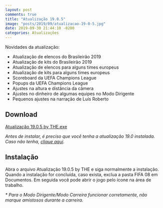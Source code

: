 ```yaml
---
layout: post
comments: true
title: "Atualização 19.0.5"
image: "posts/2019/09/atualizacao-19-0-5.jpg"
date: 2019-09-30 21:44:10 -0200
categories: Atualizações
---
```


Novidades da atualização:
- Atualização de elencos do Brasileirão 2019
- Atualização de kits do Brasileirão 2019
- Atualização de elencos para alguns times europeus
- Atualização de kits para alguns times europeus
- Scoreboard da UEFA Champions League
- Popups da UEFA Champions League
- Ajustes na altura e distância da câmera
- Ajustes no dinheiro de algumas equipes no Modo Dirigente
- Pequenos ajustes na narração de Luís Roberto

<h2>Download</h2>
<div class="download">
  <a class="download-button" href="http://bit.ly/2ngMldv" data-filesize="177.25 MB">Atualização 19.0.5 by THE.exe</a>
</div>

<i>Antes de instalar, é preciso que você tenha a atualização 19.0 instalada. Caso não tenha, <a href="{{ relative_url }}/2018/12/atualizacao-19-0/">clique aqui</a>.</i>

<h2>Instalação</h2>
Abra o arquivo Atualização 19.0.5 by THE e siga normalmente a instalação.  
Quando a instalação for concluída, caso exista, exclua a pasta FIFA 08 em Documentos.  
Em seguida você pode abrir o jogo pelo ícone na área de trabalho.  

<i>* Para o Modo Dirigente/Modo Carreira funcionar corretamente, não marque amistosos durante a carreira.</i>